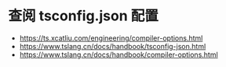 # 查阅 tsconfig.json 配置

- https://ts.xcatliu.com/engineering/compiler-options.html
- https://www.tslang.cn/docs/handbook/tsconfig-json.html
- https://www.tslang.cn/docs/handbook/compiler-options.html